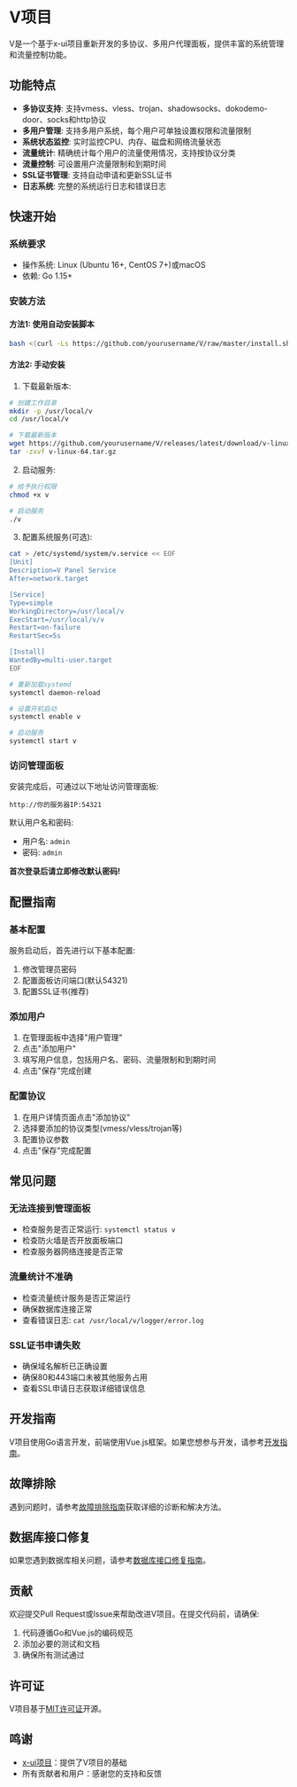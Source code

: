 # V项目

V是一个基于x-ui项目重新开发的多协议、多用户代理面板，提供丰富的系统管理和流量控制功能。

## 功能特点

- **多协议支持**: 支持vmess、vless、trojan、shadowsocks、dokodemo-door、socks和http协议
- **多用户管理**: 支持多用户系统，每个用户可单独设置权限和流量限制
- **系统状态监控**: 实时监控CPU、内存、磁盘和网络流量状态
- **流量统计**: 精确统计每个用户的流量使用情况，支持按协议分类
- **流量控制**: 可设置用户流量限制和到期时间
- **SSL证书管理**: 支持自动申请和更新SSL证书
- **日志系统**: 完整的系统运行日志和错误日志

## 快速开始

### 系统要求

- 操作系统: Linux (Ubuntu 16+, CentOS 7+)或macOS
- 依赖: Go 1.15+

### 安装方法

#### 方法1: 使用自动安装脚本

```bash
bash <(curl -Ls https://github.com/yourusername/V/raw/master/install.sh)
```

#### 方法2: 手动安装

1. 下载最新版本:

```bash
# 创建工作目录
mkdir -p /usr/local/v
cd /usr/local/v

# 下载最新版本
wget https://github.com/yourusername/V/releases/latest/download/v-linux-64.tar.gz
tar -zxvf v-linux-64.tar.gz
```

2. 启动服务:

```bash
# 给予执行权限
chmod +x v

# 启动服务
./v
```

3. 配置系统服务(可选):

```bash
cat > /etc/systemd/system/v.service << EOF
[Unit]
Description=V Panel Service
After=network.target

[Service]
Type=simple
WorkingDirectory=/usr/local/v
ExecStart=/usr/local/v/v
Restart=on-failure
RestartSec=5s

[Install]
WantedBy=multi-user.target
EOF

# 重新加载systemd
systemctl daemon-reload

# 设置开机启动
systemctl enable v

# 启动服务
systemctl start v
```

### 访问管理面板

安装完成后，可通过以下地址访问管理面板:

```
http://你的服务器IP:54321
```

默认用户名和密码:
- 用户名: `admin`
- 密码: `admin`

**首次登录后请立即修改默认密码!**

## 配置指南

### 基本配置

服务启动后，首先进行以下基本配置:

1. 修改管理员密码
2. 配置面板访问端口(默认54321)
3. 配置SSL证书(推荐)

### 添加用户

1. 在管理面板中选择"用户管理"
2. 点击"添加用户"
3. 填写用户信息，包括用户名、密码、流量限制和到期时间
4. 点击"保存"完成创建

### 配置协议

1. 在用户详情页面点击"添加协议"
2. 选择要添加的协议类型(vmess/vless/trojan等)
3. 配置协议参数
4. 点击"保存"完成配置

## 常见问题

### 无法连接到管理面板

- 检查服务是否正常运行: `systemctl status v`
- 检查防火墙是否开放面板端口
- 检查服务器网络连接是否正常

### 流量统计不准确

- 检查流量统计服务是否正常运行
- 确保数据库连接正常
- 查看错误日志: `cat /usr/local/v/logger/error.log`

### SSL证书申请失败

- 确保域名解析已正确设置
- 确保80和443端口未被其他服务占用
- 查看SSL申请日志获取详细错误信息

## 开发指南

V项目使用Go语言开发，前端使用Vue.js框架。如果您想参与开发，请参考[开发指南](development_guide.md)。

## 故障排除

遇到问题时，请参考[故障排除指南](troubleshooting_guide.md)获取详细的诊断和解决方法。

## 数据库接口修复

如果您遇到数据库相关问题，请参考[数据库接口修复指南](db_interface_fix.md)。

## 贡献

欢迎提交Pull Request或Issue来帮助改进V项目。在提交代码前，请确保:

1. 代码遵循Go和Vue.js的编码规范
2. 添加必要的测试和文档
3. 确保所有测试通过

## 许可证

V项目基于[MIT许可证](LICENSE)开源。

## 鸣谢

- [x-ui项目](https://github.com/vaxilu/x-ui)：提供了V项目的基础
- 所有贡献者和用户：感谢您的支持和反馈 